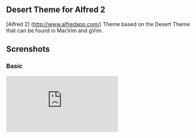 ## Desert Theme for Alfred 2 ##

[Alfred 2] (http://www.alfredapp.com/) Theme based on the Desert Theme that can be found in MacVim and gVim.

## Screnshots ##
### Basic ###
![Basic](https://github.com/josh-fuggle/Desert-Alfred2-Theme/master/img/desert-theme-basic.img)

